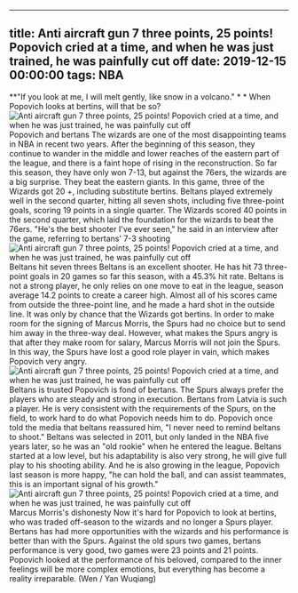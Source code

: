 
---
title: Anti aircraft gun 7 three points, 25 points! Popovich cried at a time, and when he was just trained, he was painfully cut off
date: 2019-12-15 00:00:00
tags:  NBA
---
**"If you look at me, I will melt gently, like snow in a volcano." * *
When Popovich looks at bertins, will that be so?
![Anti aircraft gun 7 three points, 25 points! Popovich cried at a time, and when he was just trained, he was painfully cut off](1ba44e414b3546a6b0ae7e7a6f95018a.jpg)
Popovich and bertans
The wizards are one of the most disappointing teams in NBA in recent two years. After the beginning of this season, they continue to wander in the middle and lower reaches of the eastern part of the league, and there is a faint hope of rising in the reconstruction. So far this season, they have only won 7-13, but against the 76ers, the wizards are a big surprise. They beat the eastern giants. In this game, three of the Wizards got 20 +, including substitute bertins.
Beltans played extremely well in the second quarter, hitting all seven shots, including five three-point goals, scoring 19 points in a single quarter. The Wizards scored 40 points in the second quarter, which laid the foundation for the wizards to beat the 76ers. "He's the best shooter I've ever seen," he said in an interview after the game, referring to bertans' 7-3 shooting
![Anti aircraft gun 7 three points, 25 points! Popovich cried at a time, and when he was just trained, he was painfully cut off](6b45d8649d3a4f90af9aacbfdbb47386.jpg)
Beltans hit seven threes
Beltans is an excellent shooter. He has hit 73 three-point goals in 20 games so far this season, with a 45.3% hit rate. Beltans is not a strong player, he only relies on one move to eat in the league, season average 14.2 points to create a career high. Almost all of his scores came from outside the three-point line, and he made a hard shot in the outside line.
It was only by chance that the Wizards got bertins. In order to make room for the signing of Marcus Morris, the Spurs had no choice but to send him away in the three-way deal. However, what makes the Spurs angry is that after they make room for salary, Marcus Morris will not join the Spurs. In this way, the Spurs have lost a good role player in vain, which makes Popovich very angry.
![Anti aircraft gun 7 three points, 25 points! Popovich cried at a time, and when he was just trained, he was painfully cut off](096a1e2e5b184027923bd525d606fec3.jpg)
Beltans is trusted
Popovich is fond of bertans. The Spurs always prefer the players who are steady and strong in execution. Bertans from Latvia is such a player. He is very consistent with the requirements of the Spurs, on the field, to work hard to do what Popovich needs him to do. Popovich once told the media that beltans reassured him, "I never need to remind beltans to shoot."
Beltans was selected in 2011, but only landed in the NBA five years later, so he was an "old rookie" when he entered the league. Beltans started at a low level, but his adaptability is also very strong, he will give full play to his shooting ability. And he is also growing in the league, Popovich last season is more happy, "he can hold the ball, and can assist teammates, this is an important signal of his growth."
![Anti aircraft gun 7 three points, 25 points! Popovich cried at a time, and when he was just trained, he was painfully cut off](7b93e696999a46e6a0a972895e8627c7.jpg)
Marcus Morris's dishonesty
Now it's hard for Popovich to look at bertins, who was traded off-season to the wizards and no longer a Spurs player. Bertans has had more opportunities with the wizards and his performance is better than with the Spurs. Against the old spurs two games, bertans performance is very good, two games were 23 points and 21 points.
Popovich looked at the performance of his beloved, compared to the inner feelings will be more complex emotions, but everything has become a reality irreparable.
(Wen / Yan Wuqiang)